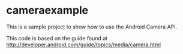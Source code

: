 # cameraexample
This is a sample project to show how to use the Android  Camera API.

This code is based on the guide found at http://developer.android.com/guide/topics/media/camera.html
